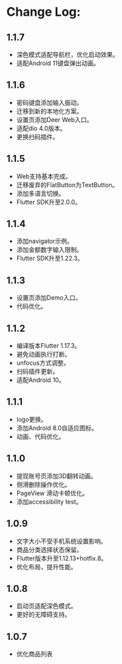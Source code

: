 # Change Log:

## 1.1.7

* 深色模式适配导航栏，优化启动效果。
* 适配Android 11键盘弹出动画。

## 1.1.6

* 密码键盘添加输入振动。
* 迁移到新的本地化方案。
* 设置页添加Deer Web入口。
* 适配dio 4.0版本。
* 更换扫码插件。

## 1.1.5

* Web支持基本完成。
* 迁移废弃的FlatButton为TextButton。
* 添加多语言切换。
* Flutter SDK升至2.0.0。

## 1.1.4

* 添加navigator示例。
* 添加金额数字输入限制。
* Flutter SDK升至1.22.3。

## 1.1.3

* 设置页添加Demo入口。
* 代码优化。

## 1.1.2

* 编译版本Flutter 1.17.3。
* 避免动画执行打断。
* unfocus方式调整。
* 扫码插件更新。
* 适配Android 10。

## 1.1.1

* logo更换。
* 添加Android 8.0自适应图标。
* 动画、代码优化。

## 1.1.0

* 提现账号页添加3D翻转动画。
* 侧滑删除操作优化。
* PageView 滑动卡顿优化。
* 添加accessibility test。

## 1.0.9

* 文字大小不受手机系统设置影响。
* 商品分类选择状态保留。
* Flutter版本升至1.12.13+hotfix.8。
* 优化布局，提升性能。

## 1.0.8

* 启动页适配深色模式。
* 更好的无障碍支持。

## 1.0.7

* 优化商品列表


